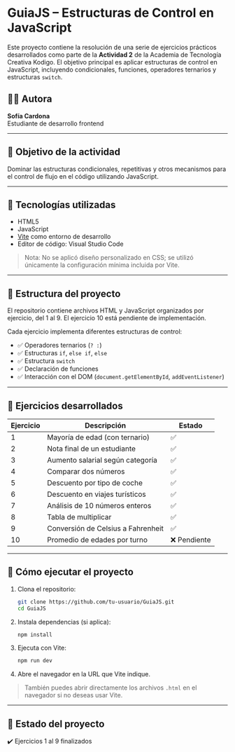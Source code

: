 # GuiaJS – Estructuras de Control en JavaScript

Este proyecto contiene la resolución de una serie de ejercicios prácticos desarrollados como parte de la **Actividad 2** de la Academia de Tecnología Creativa Kodigo. El objetivo principal es aplicar estructuras de control en JavaScript, incluyendo condicionales, funciones, operadores ternarios y estructuras `switch`.

## 👩‍💻 Autora

**Sofía Cardona**  
Estudiante de desarrollo frontend  

---

## 🎯 Objetivo de la actividad

Dominar las estructuras condicionales, repetitivas y otros mecanismos para el control de flujo en el código utilizando JavaScript.

---

## 🚀 Tecnologías utilizadas

- HTML5
- JavaScript 
- [Vite](https://vitejs.dev/) como entorno de desarrollo
- Editor de código: Visual Studio Code

> Nota: No se aplicó diseño personalizado en CSS; se utilizó únicamente la configuración mínima incluida por Vite.

---

## 📁 Estructura del proyecto

El repositorio contiene archivos HTML y JavaScript organizados por ejercicio, del 1 al 9. El ejercicio 10 está pendiente de implementación.

Cada ejercicio implementa diferentes estructuras de control:

- ✅ Operadores ternarios (`? :`)
- ✅ Estructuras `if`, `else if`, `else`
- ✅ Estructura `switch`
- ✅ Declaración de funciones
- ✅ Interacción con el DOM (`document.getElementById`, `addEventListener`)

---

## 📌 Ejercicios desarrollados

| Ejercicio | Descripción | Estado |
|----------|-------------|--------|
| 1 | Mayoría de edad (con ternario) | ✅ |
| 2 | Nota final de un estudiante | ✅ |
| 3 | Aumento salarial según categoría | ✅ |
| 4 | Comparar dos números | ✅ |
| 5 | Descuento por tipo de coche | ✅ |
| 6 | Descuento en viajes turísticos | ✅ |
| 7 | Análisis de 10 números enteros | ✅ |
| 8 | Tabla de multiplicar | ✅ |
| 9 | Conversión de Celsius a Fahrenheit | ✅ |
| 10 | Promedio de edades por turno | ❌ Pendiente |

---

## 🧪 Cómo ejecutar el proyecto

1. Clona el repositorio:
   ```bash
   git clone https://github.com/tu-usuario/GuiaJS.git
   cd GuiaJS
   ```

2. Instala dependencias (si aplica):
   ```bash
   npm install
   ```

3. Ejecuta con Vite:
   ```bash
   npm run dev
   ```

4. Abre el navegador en la URL que Vite indique.

> También puedes abrir directamente los archivos `.html` en el navegador si no deseas usar Vite.

---

## 📅 Estado del proyecto
✔️ Ejercicios 1 al 9 finalizados  

